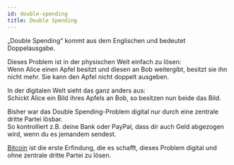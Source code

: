 ```yaml
---
id: double-spending
title: Double Spending
---
```


„Double Spending“ kommt aus dem Englischen und bedeutet Doppelausgabe.

Dieses Problem ist in der physischen Welt einfach zu lösen:  
Wenn Alice einen Apfel besitzt und diesen an Bob weitergibt, besitzt sie ihn nicht mehr. Sie kann den Apfel nicht doppelt ausgeben.

In der digitalen Welt sieht das ganz anders aus:  
Schickt Alice ein Bild ihres Apfels an Bob, so besitzen nun beide das Bild.

Bisher war das Double Spending-Problem digital nur durch eine zentrale dritte Partei lösbar.  
So kontrolliert z.B. deine Bank oder PayPal, dass dir auch Geld abgezogen wird, wenn du es jemandem sendest.

[Bitcoin](../b/bitcoin) ist die erste Erfindung, die es schafft, dieses Problem digital und ohne zentrale dritte Partei zu lösen.
